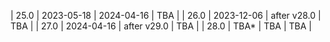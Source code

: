 | 25.0 | 2023-05-18 | 2024-04-16  | TBA        |
| 26.0 | 2023-12-06 | after v28.0 | TBA        |
| 27.0 | 2024-04-16 | after v29.0 | TBA        |
| 28.0 | TBA*       | TBA         | TBA        |
